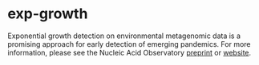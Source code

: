 # exp-growth

Exponential growth detection on environmental metagenomic data is a promising approach for early detection of emerging pandemics.
For more information, please see the Nucleic Acid Observatory [preprint](https://arxiv.org/ftp/arxiv/papers/2108/2108.02678.pdf) or [website](https://www.naobservatory.org/).
